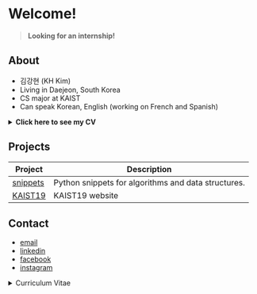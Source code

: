 # Welcome!
> **Looking for an internship!**

## About

- 김강현 (KH Kim)
- Living in Daejeon, South Korea
- CS major at KAIST
- Can speak Korean, English (working on French and Spanish)
<details markdown="block">
    <summary> <b>Click here to see my CV</b> </summary>

        ## CV 
  </details>

## Projects

| Project | Description |
| ------- | ----------- |
| [snippets](https://github.com/KAIST19/snippets.git) | Python snippets for algorithms and data structures. |
| [KAIST19](https://kaist19.github.io) | KAIST19 website |

## Contact

- [email](mailto:kaist19@kaist.ac.kr)
- [linkedin](https://www.linkedin.com/in/강현-김-29ba44192/)
- [facebook](https://www.facebook.com/deanjackson2468/)
- [instagram](https://www.instagram.com/__kkh__/)

<details>
    <summary>Curriculum Vitae</summary>

        # Curriculum Vitae
</details>
